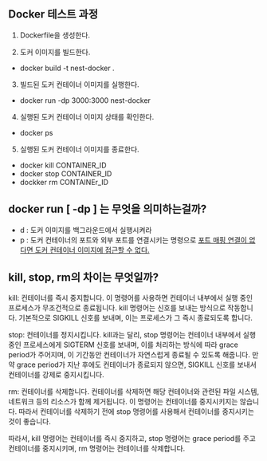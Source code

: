 ## Docker 테스트 과정

1. Dockerfile을 생성한다.

2. 도커 이미지를 빌드한다.

- docker build -t nest-docker .

3. 빌드된 도커 컨테이너 이미지를 실행한다.

- docker run -dp 3000:3000 nest-docker

4. 실행된 도커 컨테이너 이미지 상태를 확인한다.

- docker ps

5. 실행된 도커 컨테이너 이미지를 종료한다.

- docker kill CONTAINER_ID
- docker stop CONTAINER_ID
- dockker rm CONTAINEr_ID

## docker run [ -dp ] 는 무엇을 의미하는걸까?

- d : 도커 이미지를 백그라운드에서 실행시켜라
- p : 도커 컨테이너의 포트와 외부 포트를 연결시키는 명령으로 <u>포트 매핑 연결이 없다면 도커 컨테이너 이미지에 접근할 수 없다.</u>

## kill, stop, rm의 차이는 무엇일까?

kill: 컨테이너를 즉시 중지합니다. 이 명령어를 사용하면 컨테이너 내부에서 실행 중인 프로세스가 무조건적으로 종료됩니다. kill 명령어는 신호를 보내는 방식으로 작동합니다. 기본적으로 SIGKILL 신호를 보내며, 이는 프로세스가 그 즉시 종료되도록 합니다.

stop: 컨테이너를 정지시킵니다. kill과는 달리, stop 명령어는 컨테이너 내부에서 실행 중인 프로세스에게 SIGTERM 신호를 보내며, 이를 처리하는 방식에 따라 grace period가 주어지며, 이 기간동안 컨테이너가 자연스럽게 종료될 수 있도록 해줍니다. 만약 grace period가 지난 후에도 컨테이너가 종료되지 않으면, SIGKILL 신호를 보내서 컨테이너를 강제로 중지시킵니다.

rm: 컨테이너를 삭제합니다. 컨테이너를 삭제하면 해당 컨테이너와 관련된 파일 시스템, 네트워크 등의 리소스가 함께 제거됩니다. 이 명령어는 컨테이너를 중지시키지는 않습니다. 따라서 컨테이너를 삭제하기 전에 stop 명령어를 사용해서 컨테이너를 중지시키는 것이 좋습니다.

따라서, kill 명령어는 컨테이너를 즉시 중지하고, stop 명령어는 grace period를 주고 컨테이너를 중지시키며, rm 명령어는 컨테이너를 삭제합니다.
